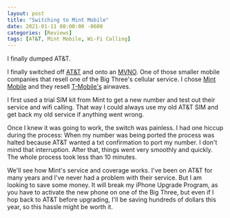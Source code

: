 ```yaml
---
layout: post
title: "Switching to Mint Mobile"
date: 2021-01-11 08:00:00 -0600
categories: [Reviews]
tags: [AT&T, Mint Mobile, Wi-Fi Calling]
---
```


I finally dumped AT&T.

I finally switched off [AT&T](https://www.att.com) and onto an [MVNO](https://infogalactic.com/info/Mobile_virtual_network_operator). One of those smaller mobile companies that resell one of the Big Three's cellular service. I chose [Mint Mobile](https://www.mintmobile.com/) and they resell [T-Mobile's](https://www.tmobile.com) airwaves.

I first used a trial SIM kit from Mint to get a new number and test out their service and wifi calling. That way I could always use my old AT&T SIM and get back my old service if anything went wrong.

Once I knew it was going to work, the switch was painless. I had one hiccup during the process: When my number was being ported the process was halted because AT&T wanted a txt confirmation to port my number. I don't mind that interruption. After that, things went very smoothly and quickly. The whole process took less than 10 minutes.

We'll see how Mint's service and coverage works. I've been on AT&T for many years and I've never had a problem with their service. But I am looking to save some money. It will break my iPhone Upgrade Program, as you have to activate the new phone on one of the Big Three, but even if I hop back to AT&T before upgrading, I'll be saving hundreds of dollars this year, so this hassle might be worth it.
